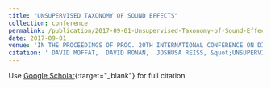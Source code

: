 ```yaml
---
title: "UNSUPERVISED TAXONOMY OF SOUND EFFECTS"
collection: conference
permalink: /publication/2017-09-01-Unsupervised-Taxonomy-of-Sound-Effects
date: 2017-09-01
venue: 'IN THE PROCEEDINGS OF PROC. 20TH INTERNATIONAL CONFERENCE ON DIGITAL AUDIO EFFECTS (DAFX-17)'
citation: ' DAVID MOFFAT,  DAVID RONAN,  JOSHUSA REISS, &quot;UNSUPERVISED TAXONOMY OF SOUND EFFECTS.&quot; IN THE PROCEEDINGS OF PROC. 20TH INTERNATIONAL CONFERENCE ON DIGITAL AUDIO EFFECTS (DAFX-17), 2017.'
---
```

Use [Google Scholar](https://scholar.google.com/scholar?q=Unsupervised+Taxonomy+of+Sound+Effects){:target="_blank"} for full citation